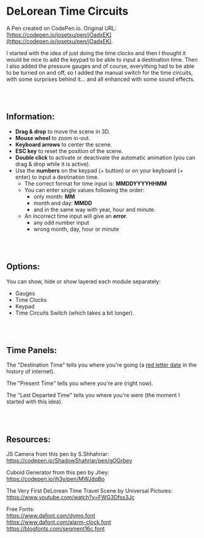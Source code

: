 # DeLorean Time Circuits

A Pen created on CodePen.io. Original URL: [https://codepen.io/josetxu/pen/jOadxEK](https://codepen.io/josetxu/pen/jOadxEK).

I started with the idea of ​​just doing the time clocks and then I thought it would be nice to add the keypad to be able to input a destination time. Then I also added the pressure gauges and of course, everything had to be able to be turned on and off, so I added the manual switch for the time circuits, with some surprises behind it... and all enhanced with some sound effects.

<br>
<br>

Information:
------------

- **Drag & drop** to move the scene in 3D.
- **Mouse wheel** to zoom in-out.
- **Keyboard arrows** to center the scene.
- **ESC key** to reset the position of the scene.
- **Double click** to activate or deactivate the automatic animation  (you can drag & drop while it is active).
- Use the **numbers** on the keypad (+ button) or on your keyboard (+ enter) to input a destination time.
  - The correct format for time input is: **MMDDYYYYHHMM**
  - You can enter single values ​​following the order:
      - only month: **MM**
      - month and day: **MMDD**
      - and in the same way with year, hour and minute.
  - An incorrect time input will give an **error**.
      - any odd number input 
      - wrong month, day, hour or minute

<br>
<br>

Options:
--------

You can show, hide or show layered each module separately:

- Gauges
- Time Clocks
- Keypad 
- Time Circuits Switch (which takes a bit longer).

<br>
<br>

Time Panels:
----------

The "Destination Time" tells you where you're going (a <a href="https://css-tricks.com/codepen-beta/">red letter date</a> in the history of internet).

The "Present Time" tells you where you're are (right now).

The "Last Departed Time" tells you where you're were (the moment I started with this idea).

<br>
<br>

Resources:
----------

JS Camera from this pen by S.Shhahriar:  
https://codepen.io/ShadowShahriar/pen/gOGrbev

Cuboid Generator from this pen by Jhey:  
https://codepen.io/jh3y/pen/MWJdqBo

The Very First DeLorean Time Travel Scene by Universal Pictures:  
https://www.youtube.com/watch?v=FWG3Dfss3Jc

Free Fonts:  
https://www.dafont.com/dymo.font  
https://www.dafont.com/alarm-clock.font  
https://blogfonts.com/segment16c.font

